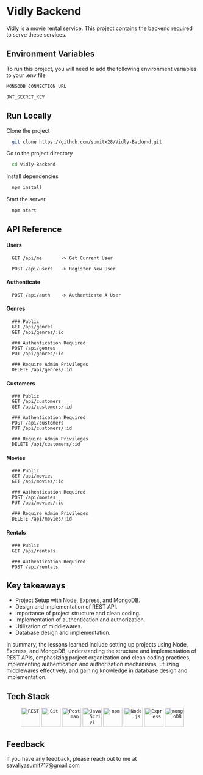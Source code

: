 # Vidly Backend

Vidly is a movie rental service. This project contains the backend required to serve these services.

## Environment Variables

To run this project, you will need to add the following environment variables to your .env file

`MONGODB_CONNECTION_URL`

`JWT_SECRET_KEY`

## Run Locally

Clone the project

```bash
  git clone https://github.com/sumitx28/Vidly-Backend.git
```

Go to the project directory

```bash
  cd Vidly-Backend
```

Install dependencies

```bash
  npm install
```

Start the server

```bash
  npm start
```

## API Reference

#### Users

```http
  GET /api/me       -> Get Current User

  POST /api/users   -> Register New User
```

#### Authenticate

```http
  POST /api/auth    -> Authenticate A User
```

#### Genres

```http
  ### Public
  GET /api/genres
  GET /api/genres/:id

  ### Authentication Required
  POST /api/genres
  PUT /api/genres/:id

  ### Require Admin Privileges
  DELETE /api/genres/:id
```

#### Customers

```http
  ### Public
  GET /api/customers
  GET /api/customers/:id

  ### Authentication Required
  POST /api/customers
  PUT /api/customers/:id

  ### Require Admin Privileges
  DELETE /api/customers/:id
```

#### Movies

```http
  ### Public
  GET /api/movies
  GET /api/movies/:id

  ### Authentication Required
  POST /api/movies
  PUT /api/movies/:id

  ### Require Admin Privileges
  DELETE /api/movies/:id
```

#### Rentals

```http
  ### Public
  GET /api/rentals

  ### Authentication Required
  POST /api/rentals
```

## Key takeaways

- Project Setup with Node, Express, and MongoDB.
- Design and implementation of REST API.
- Importance of project structure and clean coding.
- Implementation of authentication and authorization.
- Utilization of middlewares.
- Database design and implementation.

In summary, the lessons learned include setting up projects using Node, Express, and MongoDB, understanding the structure and implementation of REST APIs, emphasizing project organization and clean coding practices, implementing authentication and authorization mechanisms, utilizing middlewares effectively, and gaining knowledge in database design and implementation.

## Tech Stack

<div align="center">
	<code><img height="50" src="https://user-images.githubusercontent.com/25181517/192107858-fe19f043-c502-4009-8c47-476fc89718ad.png" alt="REST" title="REST"/></code>
	<code><img height="50" src="https://user-images.githubusercontent.com/25181517/192108372-f71d70ac-7ae6-4c0d-8395-51d8870c2ef0.png" alt="Git" title="Git"/></code>
	<code><img height="50" src="https://user-images.githubusercontent.com/25181517/192109061-e138ca71-337c-4019-8d42-4792fdaa7128.png" alt="Postman" title="Postman"/></code>
	<code><img height="50" src="https://user-images.githubusercontent.com/25181517/117447155-6a868a00-af3d-11eb-9cfe-245df15c9f3f.png" alt="JavaScript" title="JavaScript"/></code>
	<code><img height="50" src="https://user-images.githubusercontent.com/25181517/121401671-49102800-c959-11eb-9f6f-74d49a5e1774.png" alt="npm" title="npm"/></code>
	<code><img height="50" src="https://user-images.githubusercontent.com/25181517/183568594-85e280a7-0d7e-4d1a-9028-c8c2209e073c.png" alt="Node.js" title="Node.js"/></code>
	<code><img height="50" src="https://user-images.githubusercontent.com/25181517/183859966-a3462d8d-1bc7-4880-b353-e2cbed900ed6.png" alt="Express" title="Express"/></code>
	<code><img height="50" src="https://user-images.githubusercontent.com/25181517/182884177-d48a8579-2cd0-447a-b9a6-ffc7cb02560e.png" alt="mongoDB" title="mongoDB"/></code>
</div>

## Feedback

If you have any feedback, please reach out to me at savaliyasumit717@gmail.com
